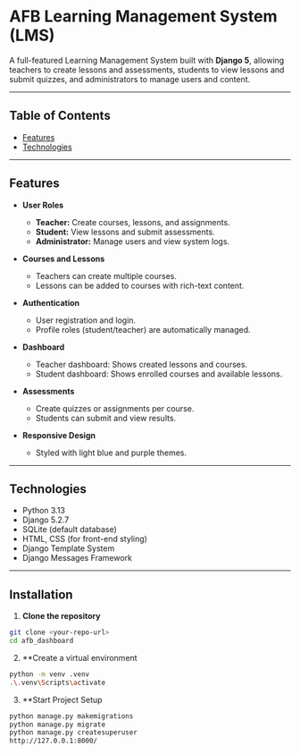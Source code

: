 # AFB Learning Management System (LMS)

A full-featured Learning Management System built with **Django 5**, allowing teachers to create lessons and assessments, students to view lessons and submit quizzes, and administrators to manage users and content.

---

## Table of Contents

- [Features](#features)
- [Technologies](#technologies)
---

## Features

- **User Roles**
  - **Teacher:** Create courses, lessons, and assignments.
  - **Student:** View lessons and submit assessments.
  - **Administrator:** Manage users and view system logs.

- **Courses and Lessons**
  - Teachers can create multiple courses.
  - Lessons can be added to courses with rich-text content.

- **Authentication**
  - User registration and login.
  - Profile roles (student/teacher) are automatically managed.

- **Dashboard**
  - Teacher dashboard: Shows created lessons and courses.
  - Student dashboard: Shows enrolled courses and available lessons.

- **Assessments**
  - Create quizzes or assignments per course.
  - Students can submit and view results.

- **Responsive Design**
  - Styled with light blue and purple themes.

---

## Technologies

- Python 3.13
- Django 5.2.7
- SQLite (default database)
- HTML, CSS (for front-end styling)
- Django Template System
- Django Messages Framework

---
## Installation

1. **Clone the repository**
```bash
git clone <your-repo-url>
cd afb_dashboard
```
2. **Create a virtual environment
```bash
python -m venv .venv
.\.venv\Scripts\activate
```
3. **Start Project Setup
```bash
python manage.py makemigrations
python manage.py migrate
python manage.py createsuperuser
http://127.0.0.1:8000/
